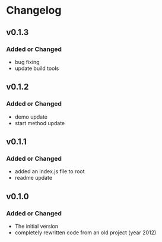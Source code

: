 # Changelog

## v0.1.3
### Added or Changed
- bug fixing
- update build tools

## v0.1.2
### Added or Changed
- demo update
- start method update

## v0.1.1
### Added or Changed
- added an index.js file to root
- readme update

## v0.1.0
### Added or Changed
- The initial version
- completely rewritten code from an old project (year 2012)
